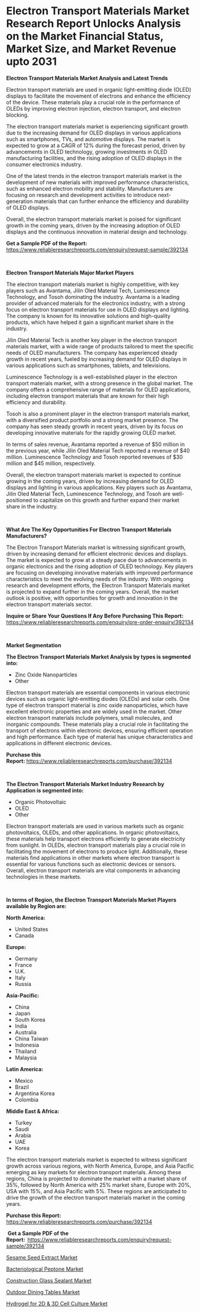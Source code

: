 <p><h1>Electron Transport Materials Market Research Report Unlocks Analysis on the Market Financial Status, Market Size, and Market Revenue upto 2031</h1></p><p><strong>Electron Transport Materials Market Analysis and Latest Trends</strong></p>
<p><p>Electron transport materials are used in organic light-emitting diode (OLED) displays to facilitate the movement of electrons and enhance the efficiency of the device. These materials play a crucial role in the performance of OLEDs by improving electron injection, electron transport, and electron blocking.</p><p>The electron transport materials market is experiencing significant growth due to the increasing demand for OLED displays in various applications such as smartphones, TVs, and automotive displays. The market is expected to grow at a CAGR of 12% during the forecast period, driven by advancements in OLED technology, growing investments in OLED manufacturing facilities, and the rising adoption of OLED displays in the consumer electronics industry.</p><p>One of the latest trends in the electron transport materials market is the development of new materials with improved performance characteristics, such as enhanced electron mobility and stability. Manufacturers are focusing on research and development activities to introduce next-generation materials that can further enhance the efficiency and durability of OLED displays.</p><p>Overall, the electron transport materials market is poised for significant growth in the coming years, driven by the increasing adoption of OLED displays and the continuous innovation in material design and technology.</p></p>
<p><strong>Get a Sample PDF of the Report:&nbsp;</strong> <a href="https://www.reliableresearchreports.com/enquiry/request-sample/392134">https://www.reliableresearchreports.com/enquiry/request-sample/392134</a></p>
<p>&nbsp;</p>
<p><strong>Electron Transport Materials Major Market Players</strong></p>
<p><p>The electron transport materials market is highly competitive, with key players such as Avantama, Jilin Oled Material Tech, Luminescence Technology, and Tosoh dominating the industry. Avantama is a leading provider of advanced materials for the electronics industry, with a strong focus on electron transport materials for use in OLED displays and lighting. The company is known for its innovative solutions and high-quality products, which have helped it gain a significant market share in the industry.</p><p>Jilin Oled Material Tech is another key player in the electron transport materials market, with a wide range of products tailored to meet the specific needs of OLED manufacturers. The company has experienced steady growth in recent years, fueled by increasing demand for OLED displays in various applications such as smartphones, tablets, and televisions.</p><p>Luminescence Technology is a well-established player in the electron transport materials market, with a strong presence in the global market. The company offers a comprehensive range of materials for OLED applications, including electron transport materials that are known for their high efficiency and durability.</p><p>Tosoh is also a prominent player in the electron transport materials market, with a diversified product portfolio and a strong market presence. The company has seen steady growth in recent years, driven by its focus on developing innovative materials for the rapidly growing OLED market.</p><p>In terms of sales revenue, Avantama reported a revenue of $50 million in the previous year, while Jilin Oled Material Tech reported a revenue of $40 million. Luminescence Technology and Tosoh reported revenues of $30 million and $45 million, respectively.</p><p>Overall, the electron transport materials market is expected to continue growing in the coming years, driven by increasing demand for OLED displays and lighting in various applications. Key players such as Avantama, Jilin Oled Material Tech, Luminescence Technology, and Tosoh are well-positioned to capitalize on this growth and further expand their market share in the industry.</p></p>
<p>&nbsp;</p>
<p><strong>What Are The Key Opportunities For Electron Transport Materials Manufacturers?</strong></p>
<p><p>The Electron Transport Materials market is witnessing significant growth, driven by increasing demand for efficient electronic devices and displays. The market is expected to grow at a steady pace due to advancements in organic electronics and the rising adoption of OLED technology. Key players are focusing on developing innovative materials with improved performance characteristics to meet the evolving needs of the industry. With ongoing research and development efforts, the Electron Transport Materials market is projected to expand further in the coming years. Overall, the market outlook is positive, with opportunities for growth and innovation in the electron transport materials sector.</p></p>
<p><strong>Inquire or Share Your Questions If Any Before Purchasing This Report:</strong> <a href="https://www.reliableresearchreports.com/enquiry/pre-order-enquiry/392134">https://www.reliableresearchreports.com/enquiry/pre-order-enquiry/392134</a></p>
<p>&nbsp;</p>
<p><strong>Market Segmentation</strong></p>
<p><strong>The Electron Transport Materials Market Analysis by types is segmented into:</strong></p>
<p><ul><li>Zinc Oxide Nanoparticles</li><li>Other</li></ul></p>
<p><p>Electron transport materials are essential components in various electronic devices such as organic light-emitting diodes (OLEDs) and solar cells. One type of electron transport material is zinc oxide nanoparticles, which have excellent electronic properties and are widely used in the market. Other electron transport materials include polymers, small molecules, and inorganic compounds. These materials play a crucial role in facilitating the transport of electrons within electronic devices, ensuring efficient operation and high performance. Each type of material has unique characteristics and applications in different electronic devices.</p></p>
<p><strong>Purchase this Report:&nbsp;</strong><a href="https://www.reliableresearchreports.com/purchase/392134">https://www.reliableresearchreports.com/purchase/392134</a></p>
<p>&nbsp;</p>
<p><strong>The Electron Transport Materials Market Industry Research by Application is segmented into:</strong></p>
<p><ul><li>Organic Photovoltaic</li><li>OLED</li><li>Other</li></ul></p>
<p><p>Electron transport materials are used in various markets such as organic photovoltaics, OLEDs, and other applications. In organic photovoltaics, these materials help transport electrons efficiently to generate electricity from sunlight. In OLEDs, electron transport materials play a crucial role in facilitating the movement of electrons to produce light. Additionally, these materials find applications in other markets where electron transport is essential for various functions such as electronic devices or sensors. Overall, electron transport materials are vital components in advancing technologies in these markets.</p></p>
<p>&nbsp;</p>
<p><strong>In terms of Region, the Electron Transport Materials Market Players available by Region are:</strong></p>
<p>
    <p> <strong> North America: </strong>
        <ul>
            <li>United States</li>
            <li>Canada</li>
        </ul>
        </p> 
    <p> <strong> Europe: </strong>
        <ul>
            <li>Germany</li>
            <li>France</li>
            <li>U.K.</li>
            <li>Italy</li>
            <li>Russia</li>
        </ul>
        </p> 
    <p> <strong> Asia-Pacific: </strong>
        <ul>
            <li>China</li>
            <li>Japan</li>
            <li>South Korea</li>
            <li>India</li>
            <li>Australia</li>
            <li>China Taiwan</li>
            <li>Indonesia</li>
            <li>Thailand</li>
            <li>Malaysia</li>
        </ul>
        </p> 
    <p> <strong> Latin America: </strong>
        <ul>
            <li>Mexico</li>
            <li>Brazil</li>
            <li>Argentina Korea</li>
            <li>Colombia</li>
        </ul>
        </p> 
    <p> <strong> Middle East & Africa: </strong>
        <ul>
            <li>Turkey</li>
            <li>Saudi</li>
            <li>Arabia</li>
            <li>UAE</li>
            <li>Korea</li>
        </ul>
    </p>
    </p>
<p><p>The electron transport materials market is expected to witness significant growth across various regions, with North America, Europe, and Asia Pacific emerging as key markets for electron transport materials. Among these regions, China is projected to dominate the market with a market share of 35%, followed by North America with 25% market share, Europe with 20%, USA with 15%, and Asia Pacific with 5%. These regions are anticipated to drive the growth of the electron transport materials market in the coming years.</p></p>
<p><strong>Purchase this Report: </strong><a href="https://www.reliableresearchreports.com/purchase/392134">https://www.reliableresearchreports.com/purchase/392134</a></p>
<p>&nbsp;<strong>Get a Sample PDF of the Report:&nbsp;&nbsp;</strong><a href="https://www.reliableresearchreports.com/enquiry/request-sample/392134">https://www.reliableresearchreports.com/enquiry/request-sample/392134</a></p>
<p><strong></strong></p>
<p><p><a href="https://view.publitas.com/reportprime-1/sesame-seed-extract-market-size-share-trends-analysis-report-by-application-regional-outlook-competitive-strategies-and-segment-forecasts-2024-2031/">Sesame Seed Extract Market</a></p><p><a href="https://github.com/nancykennedykellievqfqt2/Market-Research-Report-List-1/blob/main/bacteriological-peptone-market.md">Bacteriological Peptone Market</a></p><p><a href="https://ivy-potential-64b.notion.site/Construction-Glass-Sealant-Market-Size-Reflecting-a-Forecast-Till-2031-Market-By-Type-By-Applicati-6ed10278b8814ab2bdb3c55bb60a82f0">Construction Glass Sealant Market</a></p><p><a href="https://view.publitas.com/reportprime-1/outdoor-dining-tables-market-analysis-examines-its-scope-on-growth-opportunities-and-forecasted-trends-spanning-from-2024-to-2031/">Outdoor Dining Tables Market</a></p><p><a href="https://github.com/seekum/Market-Research-Report-List-1/blob/main/hydrogel-for-2d-3d-cell-culture-market.md">Hydrogel for 2D & 3D Cell Culture Market</a></p></p>